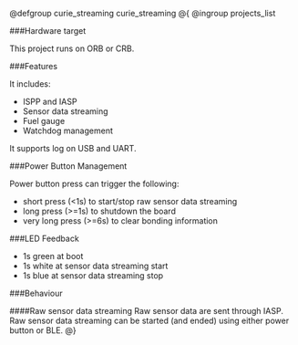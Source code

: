 @defgroup curie_streaming curie_streaming
@{
@ingroup projects_list

###Hardware target

This project runs on ORB or CRB.

###Features

It includes:
- ISPP and IASP
- Sensor data streaming
- Fuel gauge
- Watchdog management

It supports log on USB and UART.

###Power Button Management

Power button press can trigger the following:
- short press (<1s) to start/stop raw sensor data streaming
- long press (>=1s) to shutdown the board
- very long press (>=6s) to clear bonding information

###LED Feedback

- 1s green at boot
- 1s white at sensor data streaming start
- 1s blue at sensor data streaming stop

###Behaviour

####Raw sensor data streaming
Raw sensor data are sent through IASP.
Raw sensor data streaming can be started (and ended) using either power button or BLE.
@}
